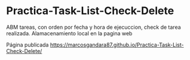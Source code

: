 # Practica-Task-List-Check-Delete
ABM tareas, con orden por fecha y hora de ejecuccion, check de tarea realizada. Alamacenamiento local en la pagina web


Página publicada
 https://marcosgandara87.github.io/Practica-Task-List-Check-Delete/
